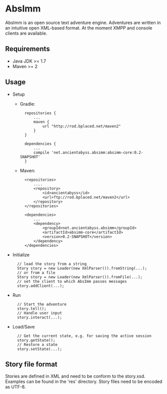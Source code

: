 AbsImm
======

AbsImm is an open source text adventure engine. Adventures are written in an intuitive open XML-based format.
At the moment XMPP and console clients are available.


Requirements
------------

* Java JDK >= 1.7
* Maven >= 2


Usage
-----

* Setup

    * Gradle:
    
            repositories {
                ...
                maven {
                    url "http://rod.bplaced.net/maven2"
                }
            }
                
            dependencies {
                ...
                compile 'net.ancientabyss.absimm:absimm-core:0.2-SNAPSHOT'
            }
                
    * Maven:
     
            <repositories>
                ....
                <repository>
                    <id>ancientabyss</id>
                    <url>ftp://rod.bplaced.net/maven2</url>
                </repository>
            </repositories>
            
            <dependencies>
                ...
                <dependency>
                    <groupId>net.ancientabyss.absimm</groupId>
                    <artifactId>absimm-core</artifactId>
                    <version>0.2-SNAPSHOT</version>
                </dependency>
            </dependencies>


* Initialize

        // load the story from a string
        Story story = new Loader(new XmlParser()).fromString(...);
        // or from a file
        Story story = new Loader(new XmlParser()).fromFile(...);
        // set the client to which AbsImm passes messages
        story.addClient(...);

* Run

        // Start the adventure
        story.tell();
        // Handle user input
        story.interact(...);
        
* Load/Save

        // Get the current state, e.g. for saving the active session
        story.getState();
        // Restore a state
        story.setState(...);


Story file format
-----------------

Stories are defined in XML and need to be conform to the story.xsd.
Examples can be found in the 'res' directory.
Story files need to be encoded as UTF-8.

